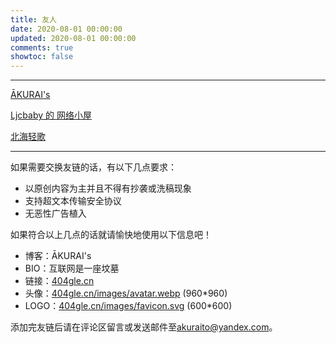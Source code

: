 ```yaml
---
title: 友人
date: 2020-08-01 00:00:00
updated: 2020-08-01 00:00:00
comments: true
showtoc: false
---
```

<!--more-->
---

[ĀKURAI&#39;s](https://404gle.cn/)

[Ljcbaby 的 网络小屋](https://blog.ljcbaby.top/)

[北海轻歌](https://4op.top/)

---

如果需要交换友链的话，有以下几点要求：

- 以原创内容为主并且不得有抄袭或洗稿现象
- 支持超文本传输安全协议
- 无恶性广告植入

如果符合以上几点的话就请愉快地使用以下信息吧！

- 博客：ĀKURAI&#39;s
- BIO：互联网是一座坟墓
- 链接：[404gle.cn](https://404gle.cn/)
- 头像：[404gle.cn/images/avatar.webp](https://404gle.cn/images/avatar.webp) (960*960)
- LOGO：[404gle.cn/images/favicon.svg](https://404gle.cn/images/favicon.svg) (600*600)

添加完友链后请在评论区留言或发送邮件至[akuraito@yandex.com](mailto:akuraito@yandex.com?subject=友链申请)。
